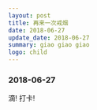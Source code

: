 ```yaml
---
layout: post
title: 再来一次戒烟
date: 2018-06-27
update_date: 2018-06-27
summary: giao giao giao
logo: child
---
```


### 2018-06-27

滴! 打卡!

